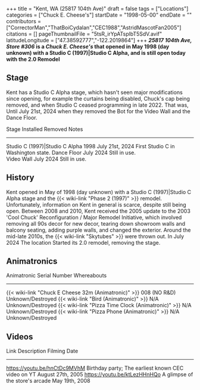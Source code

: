 +++
title = "Kent, WA (25817 104th Ave)"
draft = false
tags = ["Locations"]
categories = ["Chuck E. Cheese's"]
startDate = "1998-05-00"
endDate = ""
contributors = ["CorrectorMan","ThatBoiCydalan","CEC1988","AstridMascotFan2005"]
citations = []
pageThumbnailFile = "5tsR_irYpATsplbT5SdV.avif"
latitudeLongitude = ["47.38592777","-122.2019864"]
+++
***25817 104th Ave, Store #306* is a *Chuck E. Cheese's* that opened in May 1998 (day unknown) with a Studio C (1997)|Studio C Alpha, and is still open today with the 2.0 Remodel**

## Stage

Kent has a Studio C Alpha stage, which hasn't seen major modifications since opening, for example the curtains being disabled, Chuck's cap being removed, and when Studio C ceased programming in late 2022.
That was, Until July 21st, 2024 when they removed the Bot for the Video Wall and the Dance Floor.

  Stage                             Installed   Removed           Notes
  --------------------------------- ----------- ----------------- -------------------------------------
  Studio C (1997)|Studio C Alpha   1998        July 21st, 2024   First Studio C in Washington state.
  Dance Floor                       July 2024   Still in use.     
  Video Wall                        July 2024   Still in use.     

## History

Kent opened in May of 1998 (day unknown) with a Studio C (1997)|Studio C Alpha stage and the {{< wiki-link "Phase 2 (1997)" >}} remodel. Unfortunately, information on Kent in general is scarce, despite still being open. Between 2008 and 2010, Kent received the 2005 update to the 2003 'Cool Chuck' Reconfiguration / Major Remodel Initiative, which involved removing all 90s decor for new decor, tearing down showroom walls and balcony seating, adding purple walls, and changed the exterior. Around the mid-late 2010s, the {{< wiki-link "Skytubes" >}} were thrown out. In July 2024 The location Started its 2.0 remodel, removing the stage.

## Animatronics

  Animatronic                                                Serial Number   Whereabouts
  ---------------------------------------------------------- --------------- -------------------
  {{< wiki-link "Chuck E Cheese 32m (Animatronic)" >}}   008 (NO R&D)    Unknown/Destroyed
  {{< wiki-link "Bird (Animatronic)" >}}                 N/A             Unknown/Destroyed
  {{< wiki-link "Pizza Time Clock (Animatronic)" >}}     N/A             Unknown/Destroyed
  {{< wiki-link "Pizza Phone (Animatronic)" >}}          N/A             Unknown/Destroyed

## Videos

  Link                           Description                                          Filming Date
  ------------------------------ ---------------------------------------------------- -------------------
  https://youtu.be/hnCtDc9MVhM   Birthday party; The earliest known CEC video on YT   August 27th, 2005
  https://youtu.be/ktLezHHnHQo   A glimpse of the store's arcade                     May 19th, 2008
